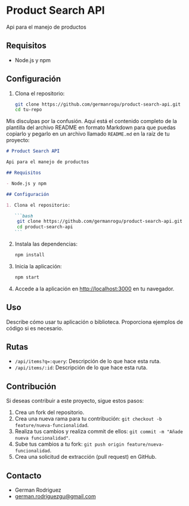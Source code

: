 # Product Search API

Api para el manejo de productos

## Requisitos

- Node.js y npm

## Configuración

1. Clona el repositorio:

   ```bash
   git clone https://github.com/germanrogu/product-search-api.git
   cd tu-repo
   ```

Mis disculpas por la confusión. Aquí está el contenido completo de la plantilla del archivo README en formato Markdown para que puedas copiarlo y pegarlo en un archivo llamado `README.md` en la raíz de tu proyecto:

````markdown
# Product Search API

Api para el manejo de productos

## Requisitos

- Node.js y npm

## Configuración

1. Clona el repositorio:

   ```bash
    git clone https://github.com/germanrogu/product-search-api.git
    cd product-search-api
   ```
````

2. Instala las dependencias:

   ```bash
   npm install
   ```

3. Inicia la aplicación:

   ```bash
   npm start
   ```

4. Accede a la aplicación en [http://localhost:3000](http://localhost:3000) en tu navegador.

## Uso

Describe cómo usar tu aplicación o biblioteca. Proporciona ejemplos de código si es necesario.

## Rutas

- `/api/items?q=:query`: Descripción de lo que hace esta ruta.
- `/api/items/:id`: Descripción de lo que hace esta ruta.

## Contribución

Si deseas contribuir a este proyecto, sigue estos pasos:

1. Crea un fork del repositorio.
2. Crea una nueva rama para tu contribución: `git checkout -b feature/nueva-funcionalidad`.
3. Realiza tus cambios y realiza commit de ellos: `git commit -m "Añade nueva funcionalidad"`.
4. Sube tus cambios a tu fork: `git push origin feature/nueva-funcionalidad`.
5. Crea una solicitud de extracción (pull request) en GitHub.

## Contacto

- German Rodriguez
- german.rodriguezgu@gmail.com
